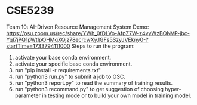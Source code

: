 # CSE5239
Team 10: AI-Driven Resource Management System
Demo: https://osu.zoom.us/rec/share/YWh_0fDLVo-AfpZ7W-z4vyWzBONVP-jbc-YqI7jPQ1pWtIpOHMqXQjz78ecrcwXy.IGFs5SzyJVEkny0-?startTime=1733794111000
Steps to run the program:
1. activate your base conda environment.
2. activate your specific base conda environment.
3. run "pip install -r requirements.txt"
4. run "python3 run.py" to submit a job to OSC.
5. run "python3 report.py" to read the summary of training results.
6. run "python3 recommand.py" to get suggestion of choosing hyper-parameter in testing mode or to build your own model in training model.
